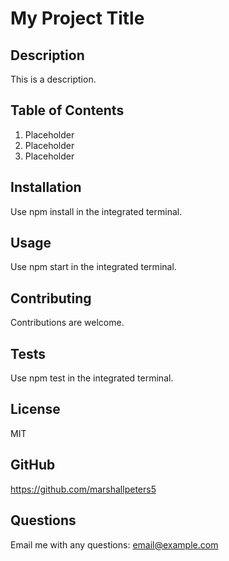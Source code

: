 # My Project Title

## Description
This is a description.

## Table of Contents
1. Placeholder
2. Placeholder
3. Placeholder

## Installation
Use npm install in the integrated terminal.

## Usage
Use npm start in the integrated terminal.

## Contributing
Contributions are welcome.

## Tests
Use npm test in the integrated terminal.

## License
MIT

## GitHub
https://github.com/marshallpeters5

## Questions
 Email me with any questions: email@example.com